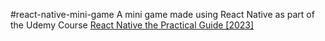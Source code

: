 #react-native-mini-game
A mini game made using React Native as part of the Udemy Course [React Native the Practical Guide [2023]](https://www.udemy.com/share/101Wau3@uzlcN4RToRbg9EeErFAwa-n8Cm07GN9SDsXNySTPv3AWpll77IojbERQ0LnhZEh5/)